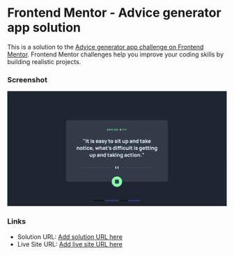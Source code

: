 # Frontend Mentor - Advice generator app solution

This is a solution to the [Advice generator app challenge on Frontend Mentor](https://www.frontendmentor.io/challenges/advice-generator-app-QdUG-13db). Frontend Mentor challenges help you improve your coding skills by building realistic projects.


### Screenshot

![](./screenshot.jpg)

### Links

- Solution URL: [Add solution URL here](https://www.frontendmentor.io/solutions/advice-generator-app-Rbo35EeGJ)
- Live Site URL: [Add live site URL here](https://vivan1992.github.io/adviceGeneretionApp/)


